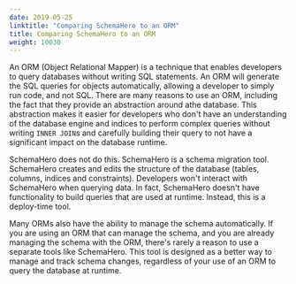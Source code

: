 ```yaml
---
date: 2019-05-25
linktitle: "Comparing SchemaHero to an ORM"
title: Comparing SchemaHero to an ORM
weight: 10030
---
```


An ORM (Object Relational Mapper) is a technique that enables developers to query databases without writing SQL statements. An ORM will generate the SQL queries for objects automatically, allowing a developer to simply run code, and not SQL. There are many reasons to use an ORM, including the fact that they provide an abstraction around athe database. This abstraction makes it easier for developers who don't have an understanding of the database engine and indices to perform complex queries without writing `INNER JOIN`s and carefully building their query to not have a significant impact on the database runtime.

SchemaHero does not do this. SchemaHero is a schema migration tool. SchemaHero creates and edits the structure of the database (tables, columns, indices and constraints). Developers won't interact with SchemaHero when querying data. In fact, SchemaHero doesn't have functionality to build queries that are used at runtime. Instead, this is a deploy-time tool.

Many ORMs also have the ability to manage the schema automatically. If you are using an ORM that can manage the schema, and you are already managing the schema with the ORM, there's rarely a reason to use a separate tools like SchemaHero. This tool is designed as a better way to manage and track schema changes, regardless of your use of an ORM to query the database at runtime.
